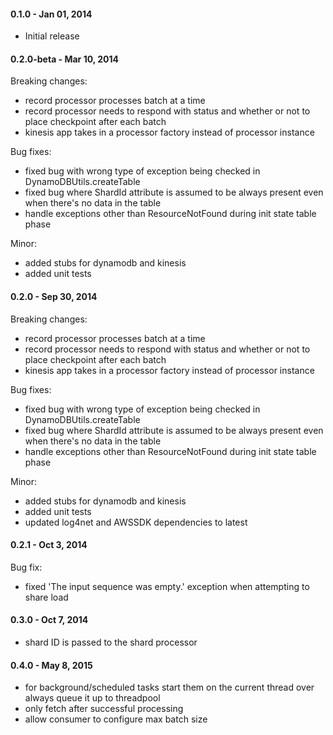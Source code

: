 #### 0.1.0 - Jan 01, 2014
* Initial release

#### 0.2.0-beta - Mar 10, 2014
Breaking changes:
- record processor processes batch at a time
- record processor needs to respond with status and whether or not to place checkpoint after each batch
- kinesis app takes in a processor factory instead of processor instance

Bug fixes:
- fixed bug with wrong type of exception being checked in DynamoDBUtils.createTable
- fixed bug where ShardId attribute is assumed to be always present even when there's no data in the table
- handle exceptions other than ResourceNotFound during init state table phase

Minor:
- added stubs for dynamodb and kinesis
- added unit tests

#### 0.2.0 - Sep 30, 2014
Breaking changes:
- record processor processes batch at a time
- record processor needs to respond with status and whether or not to place checkpoint after each batch
- kinesis app takes in a processor factory instead of processor instance

Bug fixes:
- fixed bug with wrong type of exception being checked in DynamoDBUtils.createTable
- fixed bug where ShardId attribute is assumed to be always present even when there's no data in the table
- handle exceptions other than ResourceNotFound during init state table phase

Minor:
- added stubs for dynamodb and kinesis
- added unit tests
- updated log4net and AWSSDK dependencies to latest

#### 0.2.1 - Oct 3, 2014
Bug fix:
- fixed 'The input sequence was empty.' exception when attempting to share load

#### 0.3.0 - Oct 7, 2014
- shard ID is passed to the shard processor

#### 0.4.0 - May 8, 2015
- for background/scheduled tasks start them on the current thread over always queue it up to threadpool
- only fetch after successful processing
- allow consumer to configure max batch size